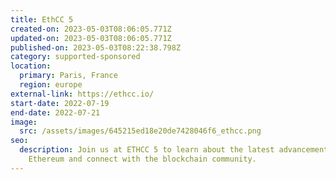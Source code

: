 ```yaml
---
title: EthCC 5
created-on: 2023-05-03T08:06:05.771Z
updated-on: 2023-05-03T08:06:05.771Z
published-on: 2023-05-03T08:22:38.798Z
category: supported-sponsored
location:
  primary: Paris, France
  region: europe
external-link: https://ethcc.io/
start-date: 2022-07-19
end-date: 2022-07-21
image:
  src: /assets/images/645215ed18e20de7428046f6_ethcc.png
seo:
  description: Join us at ETHCC 5 to learn about the latest advancements in
    Ethereum and connect with the blockchain community.
---
```

